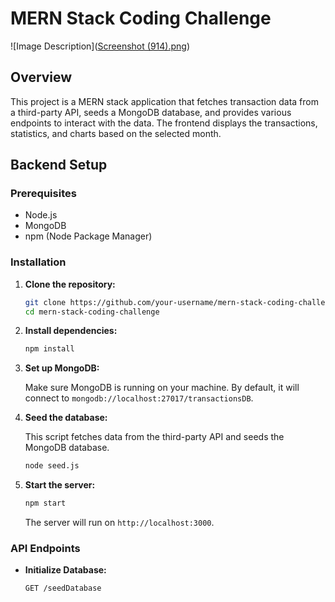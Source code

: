 # MERN Stack Coding Challenge
![Image Description]([Screenshot (914).png](https://raw.githubusercontent.com/rashmi0710/Roxiler-assignment/main/Screenshot%20(914).png))
## Overview

This project is a MERN stack application that fetches transaction data from a third-party API, seeds a MongoDB database, and provides various endpoints to interact with the data. The frontend displays the transactions, statistics, and charts based on the selected month.

## Backend Setup

### Prerequisites

- Node.js
- MongoDB
- npm (Node Package Manager)

### Installation

1. **Clone the repository:**

    ```bash
    git clone https://github.com/your-username/mern-stack-coding-challenge.git
    cd mern-stack-coding-challenge
    ```

2. **Install dependencies:**

    ```bash
    npm install
    ```

3. **Set up MongoDB:**

    Make sure MongoDB is running on your machine. By default, it will connect to `mongodb://localhost:27017/transactionsDB`.

4. **Seed the database:**

    This script fetches data from the third-party API and seeds the MongoDB database.

    ```bash
    node seed.js
    ```

5. **Start the server:**

    ```bash
    npm start
    ```

    The server will run on `http://localhost:3000`.

### API Endpoints

- **Initialize Database:**

  ```bash
  GET /seedDatabase
